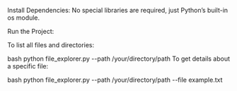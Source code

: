 Install Dependencies: No special libraries are required, just Python’s built-in os module.

Run the Project:

To list all files and directories:

bash
python file_explorer.py --path /your/directory/path
To get details about a specific file:

bash
python file_explorer.py --path /your/directory/path --file example.txt

